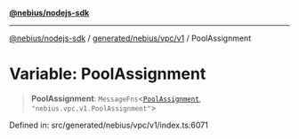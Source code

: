 [**@nebius/nodejs-sdk**](../../../../../README.md)

***

[@nebius/nodejs-sdk](../../../../../README.md) / [generated/nebius/vpc/v1](../README.md) / PoolAssignment

# Variable: PoolAssignment

> **PoolAssignment**: `MessageFns`\<[`PoolAssignment`](../interfaces/PoolAssignment.md), `"nebius.vpc.v1.PoolAssignment"`\>

Defined in: src/generated/nebius/vpc/v1/index.ts:6071
